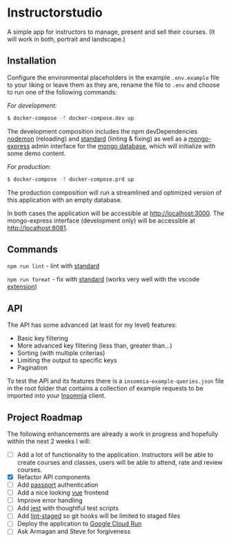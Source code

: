 # Instructorstudio
A simple app for instructors to manage, present and sell their courses. (It will work in both, portrait and landscape.)

## Installation
Configure the environmental placeholders in the example `.env.example` file to your liking or leave them as they are, rename the file to `.env` and choose to run one of the following commands:

_For development:_
```sh
$ docker-compose -f docker-compose.dev up
```
The development composition includes the npm devDependencies [nodemon](https://www.npmjs.com/package/nodemon) (reloading) and [standard](https://www.npmjs.com/package/standard) (linting & fixing) as well as a [mongo-express](https://github.com/mongo-express/mongo-express) admin interface for the [mongo database](https://github.com/mongodb/mongo), which will initialize with some demo content.

_For production:_
```sh
$ docker-compose -f docker-compose.prd up
```
The production composition will run a streamlined and optimized version of this application with an empty database.

In both cases the application will be accessible at [http://localhost:3000](http://localhost:3000).
The mongo-express interface (development only) will be accessible at [http://localhost:8081](http://localhost:8081/).

## Commands
`npm run lint` - lint with [standard](https://www.npmjs.com/package/standard)

`npm run format` - fix with [standard](https://www.npmjs.com/package/standard) (works very well with the vscode [extension](https://marketplace.visualstudio.com/items?itemName=standard.vscode-standard))

## API
The API has some advanced (at least for my level) features:

- Basic key filtering
- More advanced key filtering (less than, greater than...)
- Sorting (with multiple criterias)
- Limiting the output to specific keys
- Pagination

To test the API and its features there is a `insomnia-example-queries.json` file in the root folder that contains a collection of example requests to be imported into your [Insomnia](https://insomnia.rest/) client.
## Project Roadmap
The following enhancements are already a work in progress and hopefully within the next 2 weeks I will:

- [ ] Add a lot of functionality to the application. Instructors will be able to create courses and classes, users will be able to attend, rate and review courses.
- [x] Refactor API components
- [ ] Add [passport](https://github.com/jaredhanson/passport) authentication
- [ ] Add a nice looking [vue](https://github.com/vuejs/core) frontend
- [ ] Improve error handling
- [ ] Add [jest](https://github.com/facebook/jest) with thoughtful test scripts
- [ ] Add [lint-staged](https://github.com/okonet/lint-staged) so git hooks will be limited to staged files
- [ ] Deploy the application to [Google Cloud Run](https://cloud.google.com/run)
- [ ] Ask Armagan and Steve for forgiveness
